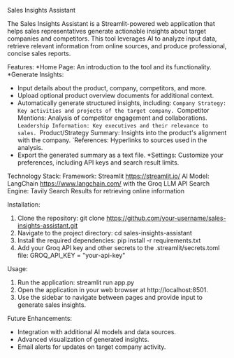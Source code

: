 Sales Insights Assistant

The Sales Insights Assistant is a Streamlit-powered web application that helps sales representatives generate actionable insights about target companies and competitors. This tool leverages AI to analyze input data, retrieve relevant information from online sources, and produce professional, concise sales reports.


Features:
*Home Page: An introduction to the tool and its functionality.
*Generate Insights: 
 - Input details about the product, company, competitors, and more.
 - Upload optional product overview documents for additional context.
 - Automatically generate structured insights, including:
    `Company Strategy: Key activities and projects of the target company.
    `Competitor Mentions: Analysis of competitor engagement and collaborations.
    `Leadership Information: Key executives and their relevance to sales.
    `Product/Strategy Summary: Insights into the product's alignment with the company.
    `References: Hyperlinks to sources used in the analysis.
 - Export the generated summary as a text file.
*Settings: Customize your preferences, including API keys and search result limits.


Technology Stack:
Framework: Streamlit https://streamlit.io/
AI Model: LangChain https://www.langchain.com/ with the Groq LLM API
Search Engine: Tavily Search Results for retrieving online information


Installation:
1. Clone the repository: git clone https://github.com/your-username/sales-insights-assistant.git
2. Navigate to the project directory: cd sales-insights-assistant
3. Install the required dependencies: pip install -r requirements.txt
4. Add your Groq API key and other secrets to the .streamlit/secrets.toml file: GROQ_API_KEY = "your-api-key"


Usage:
1. Run the application: streamlit run app.py
2. Open the application in your web browser at http://localhost:8501.
3. Use the sidebar to navigate between pages and provide input to generate sales insights.


Future Enhancements:
 - Integration with additional AI models and data sources.
 - Advanced visualization of generated insights.
 - Email alerts for updates on target company activity.